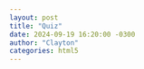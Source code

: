 ```yaml
---
layout: post
title: "Quiz"
date: 2024-09-19 16:20:00 -0300
author: "Clayton"
categories: html5
---
```


